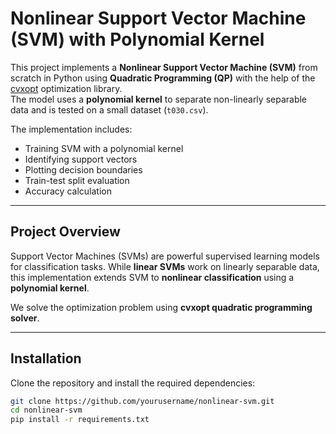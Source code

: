 # Nonlinear Support Vector Machine (SVM) with Polynomial Kernel

This project implements a **Nonlinear Support Vector Machine (SVM)** from scratch in Python using **Quadratic Programming (QP)** with the help of the [cvxopt](https://cvxopt.org/) optimization library.  
The model uses a **polynomial kernel** to separate non-linearly separable data and is tested on a small dataset (`t030.csv`).  

The implementation includes:
- Training SVM with a polynomial kernel
- Identifying support vectors
- Plotting decision boundaries
- Train-test split evaluation
- Accuracy calculation

---

## Project Overview
Support Vector Machines (SVMs) are powerful supervised learning models for classification tasks. While **linear SVMs** work on linearly separable data, this implementation extends SVM to **nonlinear classification** using a **polynomial kernel**.

We solve the optimization problem using **cvxopt quadratic programming solver**.

---

## Installation

Clone the repository and install the required dependencies:

```bash
git clone https://github.com/yourusername/nonlinear-svm.git
cd nonlinear-svm
pip install -r requirements.txt
